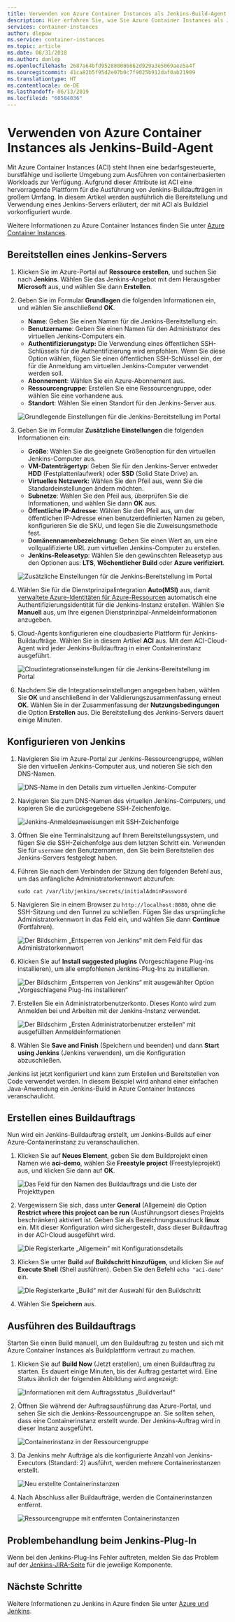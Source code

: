 ```yaml
---
title: Verwenden von Azure Container Instances als Jenkins-Build-Agent
description: Hier erfahren Sie, wie Sie Azure Container Instances als Jenkins-Build-Agent verwenden.
services: container-instances
author: dlepow
ms.service: container-instances
ms.topic: article
ms.date: 08/31/2018
ms.author: danlep
ms.openlocfilehash: 2687a64bfd952888086862d929a3e5869aee5a4f
ms.sourcegitcommit: 41ca82b5f95d2e07b0c7f9025b912daf0ab21909
ms.translationtype: HT
ms.contentlocale: de-DE
ms.lasthandoff: 06/13/2019
ms.locfileid: "60584036"
---
```

# <a name="use-azure-container-instances-as-a-jenkins-build-agent"></a>Verwenden von Azure Container Instances als Jenkins-Build-Agent

Mit Azure Container Instances (ACI) steht Ihnen eine bedarfsgesteuerte, burstfähige und isolierte Umgebung zum Ausführen von containerbasierten Workloads zur Verfügung. Aufgrund dieser Attribute ist ACI eine hervorragende Plattform für die Ausführung von Jenkins-Buildaufträgen in großem Umfang. In diesem Artikel werden ausführlich die Bereitstellung und Verwendung eines Jenkins-Servers erläutert, der mit ACI als Buildziel vorkonfiguriert wurde.

Weitere Informationen zu Azure Container Instances finden Sie unter [Azure Container Instances][about-aci].

## <a name="deploy-a-jenkins-server"></a>Bereitstellen eines Jenkins-Servers

1. Klicken Sie im Azure-Portal auf **Ressource erstellen**, und suchen Sie nach **Jenkins**. Wählen Sie das Jenkins-Angebot mit dem Herausgeber **Microsoft** aus, und wählen Sie dann **Erstellen**.

2. Geben Sie im Formular **Grundlagen** die folgenden Informationen ein, und wählen Sie anschließend **OK**.

   - **Name**: Geben Sie einen Namen für die Jenkins-Bereitstellung ein.
   - **Benutzername**: Geben Sie einen Namen für den Administrator des virtuellen Jenkins-Computers ein.
   - **Authentifizierungstyp:** Die Verwendung eines öffentlichen SSH-Schlüssels für die Authentifizierung wird empfohlen. Wenn Sie diese Option wählen, fügen Sie einen öffentlichen SSH-Schlüssel ein, der für die Anmeldung am virtuellen Jenkins-Computer verwendet werden soll.
   - **Abonnement**: Wählen Sie ein Azure-Abonnement aus.
   - **Ressourcengruppe**: Erstellen Sie eine Ressourcengruppe, oder wählen Sie eine vorhandene aus.
   - **Standort**: Wählen Sie einen Standort für den Jenkins-Server aus.

   ![Grundlegende Einstellungen für die Jenkins-Bereitstellung im Portal](./media/container-instances-jenkins/jenkins-portal-01.png)

3. Geben Sie im Formular **Zusätzliche Einstellungen** die folgenden Informationen ein:

   - **Größe**: Wählen Sie die geeignete Größenoption für den virtuellen Jenkins-Computer aus.
   - **VM-Datenträgertyp**: Geben Sie für den Jenkins-Server entweder **HDD** (Festplattenlaufwerk) oder **SSD** (Solid State Drive) an.
   - **Virtuelles Netzwerk:** Wählen Sie den Pfeil aus, wenn Sie die Standardeinstellungen ändern möchten.
   - **Subnetze**: Wählen Sie den Pfeil aus, überprüfen Sie die Informationen, und wählen Sie dann **OK** aus.
   - **Öffentliche IP-Adresse:** Wählen Sie den Pfeil aus, um der öffentlichen IP-Adresse einen benutzerdefinierten Namen zu geben, konfigurieren Sie die SKU, und legen Sie die Zuweisungsmethode fest.
   - **Domänennamenbezeichnung**: Geben Sie einen Wert an, um eine vollqualifizierte URL zum virtuellen Jenkins-Computer zu erstellen.
   - **Jenkins-Releasetyp**: Wählen Sie den gewünschten Releasetyp aus den Optionen aus: **LTS**, **Wöchentlicher Build** oder **Azure verifiziert**.

   ![Zusätzliche Einstellungen für die Jenkins-Bereitstellung im Portal](./media/container-instances-jenkins/jenkins-portal-02.png)

4. Wählen Sie für die Dienstprinzipalintegration **Auto(MSI)** aus, damit [verwaltete Azure-Identitäten für Azure-Ressourcen][managed-identities-azure-resources] automatisch eine Authentifizierungsidentität für die Jenkins-Instanz erstellen. Wählen Sie **Manuell** aus, um Ihre eigenen Dienstprinzipal-Anmeldeinformationen anzugeben.

5. Cloud-Agents konfigurieren eine cloudbasierte Plattform für Jenkins-Buildaufträge. Wählen Sie in diesem Artikel **ACI** aus. Mit dem ACI-Cloud-Agent wird jeder Jenkins-Buildauftrag in einer Containerinstanz ausgeführt.

   ![Cloudintegrationseinstellungen für die Jenkins-Bereitstellung im Portal](./media/container-instances-jenkins/jenkins-portal-03.png)

6. Nachdem Sie die Integrationseinstellungen angegeben haben, wählen Sie **OK** und anschließend in der Validierungszusammenfassung erneut **OK**. Wählen Sie in der Zusammenfassung der **Nutzungsbedingungen** die Option **Erstellen** aus. Die Bereitstellung des Jenkins-Servers dauert einige Minuten.

## <a name="configure-jenkins"></a>Konfigurieren von Jenkins

1. Navigieren Sie im Azure-Portal zur Jenkins-Ressourcengruppe, wählen Sie den virtuellen Jenkins-Computer aus, und notieren Sie sich den DNS-Namen.

   ![DNS-Name in den Details zum virtuellen Jenkins-Computer](./media/container-instances-jenkins/jenkins-portal-fqdn.png)

2. Navigieren Sie zum DNS-Namen des virtuellen Jenkins-Computers, und kopieren Sie die zurückgegebene SSH-Zeichenfolge.

   ![Jenkins-Anmeldeanweisungen mit SSH-Zeichenfolge](./media/container-instances-jenkins/jenkins-portal-04.png)

3. Öffnen Sie eine Terminalsitzung auf Ihrem Bereitstellungssystem, und fügen Sie die SSH-Zeichenfolge aus dem letzten Schritt ein. Verwenden Sie für `username` den Benutzernamen, den Sie beim Bereitstellen des Jenkins-Servers festgelegt haben.

4. Führen Sie nach dem Verbinden der Sitzung den folgenden Befehl aus, um das anfängliche Administratorkennwort abzurufen:

   ```
   sudo cat /var/lib/jenkins/secrets/initialAdminPassword
   ```

5. Navigieren Sie in einem Browser zu `http://localhost:8080`, ohne die SSH-Sitzung und den Tunnel zu schließen. Fügen Sie das ursprüngliche Administratorkennwort in das Feld ein, und wählen Sie dann **Continue** (Fortfahren).

   ![Der Bildschirm „Entsperren von Jenkins“ mit dem Feld für das Administratorkennwort](./media/container-instances-jenkins/jenkins-portal-05.png)

6. Klicken Sie auf **Install suggested plugins** (Vorgeschlagene Plug-Ins installieren), um alle empfohlenen Jenkins-Plug-Ins zu installieren.

   ![Der Bildschirm „Entsperren von Jenkins“ mit ausgewählter Option „Vorgeschlagene Plug-Ins installieren“](./media/container-instances-jenkins/jenkins-portal-06.png)

7. Erstellen Sie ein Administratorbenutzerkonto. Dieses Konto wird zum Anmelden bei und Arbeiten mit der Jenkins-Instanz verwendet.

   ![Der Bildschirm „Ersten Administratorbenutzer erstellen“ mit ausgefüllten Anmeldeinformationen](./media/container-instances-jenkins/jenkins-portal-07.png)

8. Wählen Sie **Save and Finish** (Speichern und beenden) und dann **Start using Jenkins** (Jenkins verwenden), um die Konfiguration abzuschließen.

Jenkins ist jetzt konfiguriert und kann zum Erstellen und Bereitstellen von Code verwendet werden. In diesem Beispiel wird anhand einer einfachen Java-Anwendung ein Jenkins-Build in Azure Container Instances veranschaulicht.

## <a name="create-a-build-job"></a>Erstellen eines Buildauftrags

Nun wird ein Jenkins-Buildauftrag erstellt, um Jenkins-Builds auf einer Azure-Containerinstanz zu veranschaulichen.

1. Klicken Sie auf **Neues Element**, geben Sie dem Buildprojekt einen Namen wie **aci-demo**, wählen Sie **Freestyle project** (Freestyleprojekt) aus, und klicken Sie dann auf **OK**.

   ![Das Feld für den Namen des Buildauftrags und die Liste der Projekttypen](./media/container-instances-jenkins/jenkins-new-job.png)

2. Vergewissern Sie sich, dass unter **General** (Allgemein) die Option **Restrict where this project can be run** (Ausführungsort dieses Projekts beschränken) aktiviert ist. Geben Sie als Bezeichnungsausdruck **linux** ein. Mit dieser Konfiguration wird sichergestellt, dass dieser Buildauftrag in der ACI-Cloud ausgeführt wird.

   ![Die Registerkarte „Allgemein“ mit Konfigurationsdetails](./media/container-instances-jenkins/jenkins-job-01.png)

3. Klicken Sie unter **Build** auf **Buildschritt hinzufügen**, und klicken Sie auf **Execute Shell** (Shell ausführen). Geben Sie den Befehl `echo "aci-demo"` ein.

   ![Die Registerkarte „Build“ mit der Auswahl für den Buildschritt](./media/container-instances-jenkins/jenkins-job-02.png)

5. Wählen Sie **Speichern** aus.

## <a name="run-the-build-job"></a>Ausführen des Buildauftrags

Starten Sie einen Build manuell, um den Buildauftrag zu testen und sich mit Azure Container Instances als Buildplattform vertraut zu machen.

1. Klicken Sie auf **Build Now** (Jetzt erstellen), um einen Buildauftrag zu starten. Es dauert einige Minuten, bis der Auftrag gestartet wird. Eine Status ähnlich der folgenden Abbildung wird angezeigt:

   ![Informationen mit dem Auftragsstatus „Buildverlauf“](./media/container-instances-jenkins/jenkins-job-status.png)

2. Öffnen Sie während der Auftragsausführung das Azure-Portal, und sehen Sie sich die Jenkins-Ressourcengruppe an. Sie sollten sehen, dass eine Containerinstanz erstellt wurde. Der Jenkins-Auftrag wird in dieser Instanz ausgeführt.

   ![Containerinstanz in der Ressourcengruppe](./media/container-instances-jenkins/jenkins-aci.png)

3. Da Jenkins mehr Aufträge als die konfigurierte Anzahl von Jenkins-Executors (Standard: 2) ausführt, werden mehrere Containerinstanzen erstellt.

   ![Neu erstellte Containerinstanzen](./media/container-instances-jenkins/jenkins-aci-multi.png)

4. Nach Abschluss aller Buildaufträge, werden die Containerinstanzen entfernt.

   ![Ressourcengruppe mit entfernten Containerinstanzen](./media/container-instances-jenkins/jenkins-aci-none.png)

## <a name="troubleshooting-the-jenkins-plugin"></a>Problembehandlung beim Jenkins-Plug-In

Wenn bei den Jenkins-Plug-Ins Fehler auftreten, melden Sie das Problem auf der [Jenkins-JIRA-Seite](https://issues.jenkins-ci.org/) für die jeweilige Komponente.

## <a name="next-steps"></a>Nächste Schritte

Weitere Informationen zu Jenkins in Azure finden Sie unter [Azure und Jenkins][jenkins-azure].

<!-- LINKS - internal -->
[about-aci]: ./container-instances-overview.md
[jenkins-azure]: ../jenkins/overview.md
[managed-identities-azure-resources]: ../active-directory/managed-identities-azure-resources/overview.md